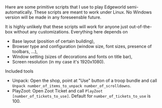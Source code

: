 Hwre are some primitive scripts that I use to play Edgeworld semi-automatically. These scripts are meant to work under Linux. No Windows version will be made in any foreseensble future.

It is highly unlikely that these scripts will work for anyone just out-of-the-box without any customizations. Everything here depends on
* Base layout (position of certain building),
* Browser type and configuration (window size, font sizes, presence of toolbars, ...),
* Window setting (sizes of decorations and fonts on title bar),
* Screen resolution (in my case it's 1920x1080).

Included tools
* Unpack: Open the shop, point at "Use" button of a troop bundle and call `Unpack number_of_items_to_unpack number_of_scrolldowns`.
* PlayZoot: Open Zoot Ticket and call `PlayZoot [number_of_tickets_to_use]`. Default for `number_of_tickets_to_use` is 100.
